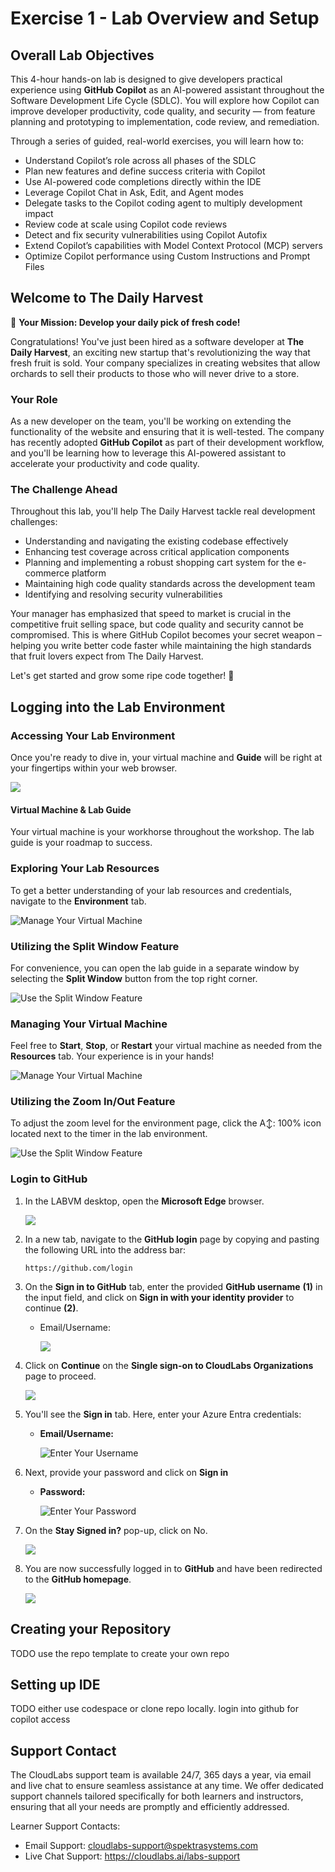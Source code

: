 # Exercise 1 - Lab Overview and Setup

## Overall Lab Objectives

This 4-hour hands-on lab is designed to give developers practical experience using **GitHub Copilot** as an AI-powered assistant throughout the Software Development Life Cycle (SDLC). You will explore how Copilot can improve developer productivity, code quality, and security — from feature planning and prototyping to implementation, code review, and remediation.

Through a series of guided, real-world exercises, you will learn how to:
- Understand Copilot’s role across all phases of the SDLC
- Plan new features and define success criteria with Copilot
- Use AI-powered code completions directly within the IDE
- Leverage Copilot Chat in Ask, Edit, and Agent modes
- Delegate tasks to the Copilot coding agent to multiply development impact
- Review code at scale using Copilot code reviews
- Detect and fix security vulnerabilities using Copilot Autofix
- Extend Copilot’s capabilities with Model Context Protocol (MCP) servers
- Optimize Copilot performance using Custom Instructions and Prompt Files

## Welcome to The Daily Harvest

🍎 **Your Mission: Develop your daily pick of fresh code!**

Congratulations! You've just been hired as a software developer at **The Daily Harvest**, an exciting new startup that's revolutionizing the way that fresh fruit is sold. Your company specializes in creating websites that allow orchards to sell their products to those who will never drive to a store.

### Your Role

As a new developer on the team, you'll be working on extending the functionality of the website and ensuring that it is well-tested. The company has recently adopted **GitHub Copilot** as part of their development workflow, and you'll be learning how to leverage this AI-powered assistant to accelerate your productivity and code quality.

### The Challenge Ahead

Throughout this lab, you'll help The Daily Harvest tackle real development challenges:
- Understanding and navigating the existing codebase effectively
- Enhancing test coverage across critical application components
- Planning and implementing a robust shopping cart system for the e-commerce platform
- Maintaining high code quality standards across the development team
- Identifying and resolving security vulnerabilities

Your manager has emphasized that speed to market is crucial in the competitive fruit selling space, but code quality and security cannot be compromised. This is where GitHub Copilot becomes your secret weapon – helping you write better code faster while maintaining the high standards that fruit lovers expect from The Daily Harvest.

Let's get started and grow some ripe code together! 🍊

## Logging into the Lab Environment

### Accessing Your Lab Environment
 
Once you're ready to dive in, your virtual machine and **Guide** will be right at your fingertips within your web browser.
   
   ![](../../media/guide.png)

#### Virtual Machine & Lab Guide
 
Your virtual machine is your workhorse throughout the workshop. The lab guide is your roadmap to success.

### Exploring Your Lab Resources

To get a better understanding of your lab resources and credentials, navigate to the **Environment** tab.

   ![Manage Your Virtual Machine](../../media/exp-lab-resources.png)

### Utilizing the Split Window Feature

For convenience, you can open the lab guide in a separate window by selecting the **Split Window** button from the top right corner.

![Use the Split Window Feature](../../media/split-window.png)

### Managing Your Virtual Machine

Feel free to **Start**, **Stop**, or **Restart** your virtual machine as needed from the **Resources** tab. Your experience is in your hands!

![Manage Your Virtual Machine](../../media/23-7-25-g-2.png)

### Utilizing the Zoom In/Out Feature

To adjust the zoom level for the environment page, click the A↕: 100% icon located next to the timer in the lab environment.

![Use the Split Window Feature](../../media/zoom.png)

### Login to GitHub

1. In the LABVM desktop, open the **Microsoft Edge** browser.

   ![](../../media/23-7-25-g-1.png)

1. In a new tab, navigate to the **GitHub login** page by copying and pasting the following URL into the address bar:

   ```
   https://github.com/login
   ```

1. On the **Sign in to GitHub** tab, enter the provided **GitHub username** **(1)** in the input field, and click on **Sign in with your identity provider** to continue **(2)**.

    - Email/Username: <inject key="GitHub User Name" enableCopy="true"/>

      ![](../../media/23-7-25-g1.png)

1. Click on **Continue** on the **Single sign-on to CloudLabs Organizations** page to proceed.

    ![](../../media/23-7-25-g2.png)

1. You'll see the **Sign in** tab. Here, enter your Azure Entra credentials:

   - **Email/Username:** <inject key="AzureAdUserEmail"></inject>

       ![Enter Your Username](../../media/23-7-25-g3.png)

1. Next, provide your password and click on **Sign in**

   - **Password:** <inject key="AzureAdUserPassword"></inject>

      ![Enter Your Password](../../media/23-7-25-g4.png)

1. On the **Stay Signed in?** pop-up, click on No.

    ![](../../media/23-7-25-g4.1.png)

1. You are now successfully logged in to **GitHub** and have been redirected to the **GitHub homepage**.

   ![](../../media/github-homepage01.png)

## Creating your Repository

TODO use the repo template to create your own repo

## Setting up IDE

TODO either use codespace or clone repo locally. login into github for copilot access

## Support Contact

The CloudLabs support team is available 24/7, 365 days a year, via email and live chat to ensure seamless assistance at any time. We offer dedicated support channels tailored specifically for both learners and instructors, ensuring that all your needs are promptly and efficiently addressed.

Learner Support Contacts:

- Email Support: cloudlabs-support@spektrasystems.com
- Live Chat Support: https://cloudlabs.ai/labs-support